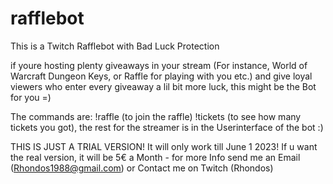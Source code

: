 # rafflebot
This is a Twitch Rafflebot with Bad Luck Protection


if youre hosting plenty giveaways in your stream (For instance, World of Warcraft Dungeon Keys, or Raffle for playing with you etc.) and give loyal viewers who enter every giveaway a lil bit more luck, this might be the Bot for you =)

The commands are: !raffle (to join the raffle) !tickets (to see how many tickets you got), the rest for the streamer is in the Userinterface of the bot :)

THIS IS JUST A TRIAL VERSION! It will only work till June 1 2023! If u want the real version, it will be 5€ a Month - for more Info send me an Email (Rhondos1988@gmail.com) or Contact me on Twitch (Rhondos)
